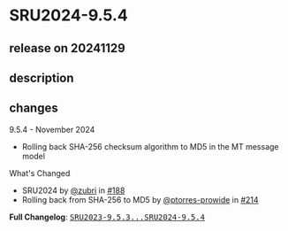 # SRU2024-9.5.4

## release on 20241129
## description
## changes
9.5.4 - November 2024

* Rolling back SHA-256 checksum algorithm to MD5 in the MT message model

What's Changed

* SRU2024 by <a class="user-mention notranslate" data-hovercard-type="user" data-hovercard-url="/users/zubri/hovercard" data-octo-click="hovercard-link-click" data-octo-dimensions="link_type:self" href="https://github.com/zubri">@zubri</a> in <a class="issue-link js-issue-link" data-error-text="Failed to load title" data-id="2261906577" data-permission-text="Title is private" data-url="https://github.com/prowide/prowide-core/issues/188" data-hovercard-type="pull_request" data-hovercard-url="/prowide/prowide-core/pull/188/hovercard" href="https://github.com/prowide/prowide-core/pull/188">#188</a>
* Rolling back from SHA-256 to MD5 by <a class="user-mention notranslate" data-hovercard-type="user" data-hovercard-url="/users/ptorres-prowide/hovercard" data-octo-click="hovercard-link-click" data-octo-dimensions="link_type:self" href="https://github.com/ptorres-prowide">@ptorres-prowide</a> in <a class="issue-link js-issue-link" data-error-text="Failed to load title" data-id="2702915527" data-permission-text="Title is private" data-url="https://github.com/prowide/prowide-core/issues/214" data-hovercard-type="pull_request" data-hovercard-url="/prowide/prowide-core/pull/214/hovercard" href="https://github.com/prowide/prowide-core/pull/214">#214</a>

<strong>Full Changelog</strong>: <a class="commit-link" href="https://github.com/prowide/prowide-core/compare/SRU2023-9.5.3...SRU2024-9.5.4"><tt>SRU2023-9.5.3...SRU2024-9.5.4</tt></a>

